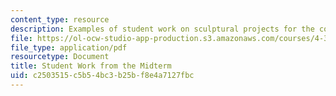 ```yaml
---
content_type: resource
description: Examples of student work on sculptural projects for the course.
file: https://ol-ocw-studio-app-production.s3.amazonaws.com/courses/4-322-introduction-to-sculpture-fall-2003/c2503515c5b54bc3b25bf8e4a7127fbc_sanjitmid.pdf
file_type: application/pdf
resourcetype: Document
title: Student Work from the Midterm
uid: c2503515-c5b5-4bc3-b25b-f8e4a7127fbc
---
```

